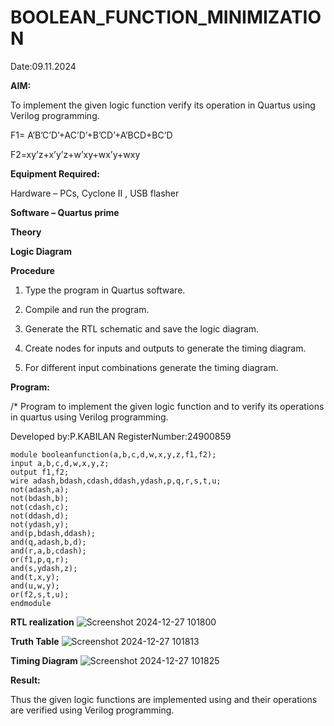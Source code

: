 # BOOLEAN_FUNCTION_MINIMIZATION
Date:09.11.2024

**AIM:**

To implement the given logic function verify its operation in Quartus using Verilog programming.

F1= A’B’C’D’+AC’D’+B’CD’+A’BCD+BC’D 

F2=xy’z+x’y’z+w’xy+wx’y+wxy

**Equipment Required:**

Hardware – PCs, Cyclone II , USB flasher

**Software – Quartus prime**

**Theory**

**Logic Diagram**

**Procedure**

1.	Type the program in Quartus software.

2.	Compile and run the program.

3.	Generate the RTL schematic and save the logic diagram.

4.	Create nodes for inputs and outputs to generate the timing diagram.

5.	For different input combinations generate the timing diagram.


**Program:**

/* Program to implement the given logic function and to verify its operations in quartus using Verilog programming. 

Developed by:P.KABILAN
RegisterNumber:24900859
```
module booleanfunction(a,b,c,d,w,x,y,z,f1,f2);
input a,b,c,d,w,x,y,z;
output f1,f2;
wire adash,bdash,cdash,ddash,ydash,p,q,r,s,t,u;
not(adash,a);
not(bdash,b);
not(cdash,c);
not(ddash,d);
not(ydash,y);
and(p,bdash,ddash);
and(q,adash,b,d);
and(r,a,b,cdash);
or(f1,p,q,r);
and(s,ydash,z);
and(t,x,y);
and(u,w,y);
or(f2,s,t,u);
endmodule
```

**RTL realization**
![Screenshot 2024-12-27 101800](https://github.com/user-attachments/assets/520ce2ed-dcab-4631-a817-88229eecf885)


**Truth Table**
![Screenshot 2024-12-27 101813](https://github.com/user-attachments/assets/f3891c6d-b6a4-40ff-a162-4b018b96f06e)



**Timing Diagram**
![Screenshot 2024-12-27 101825](https://github.com/user-attachments/assets/d55f42d4-90a4-4ce6-a899-ae0c582ff326)

**Result:**

Thus the given logic functions are implemented using and their operations are verified using Verilog programming.

